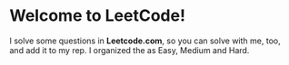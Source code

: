 <img src="https://encrypted-tbn0.gstatic.com/images?q=tbn:ANd9GcTUR0Ld98S5H0iS-XVZLNFA7M7TL7EMCznA8WaR6quMYHDa1xm4&s" alt="" >

# Welcome to LeetCode!

I solve some questions in **Leetcode.com**, so you can solve with me, too, and add it to my rep.
I organized the as Easy, Medium and Hard.


